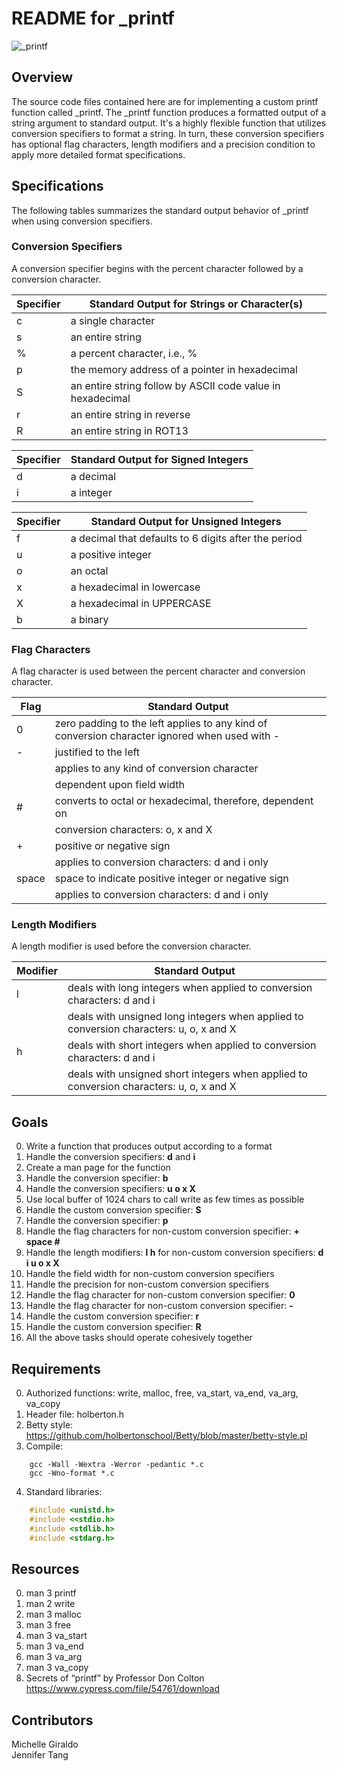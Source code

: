 # README for \_printf #
![\_printf](https://i.imgur.com/0SpuyVJ.png)

## Overview ##
The source code files contained here are for implementing a custom printf function called \_printf.  The \_printf function produces a formatted output of a string argument to standard output.  It's a highly flexible function that utilizes conversion specifiers to format a string.  In turn, these conversion specifiers has optional flag characters, length modifiers and a precision condition to apply more detailed format specifications.


## Specifications ##
The following tables summarizes the standard output behavior of \_printf when using conversion specifiers.

### Conversion Specifiers ###
A conversion specifier begins with the percent character followed by a conversion character.

| Specifier  | Standard Output for Strings or Character(s)                |
| ---------- | ---------------------------------------------------------- |
|      c     | a single character                                         |
|      s     | an entire string                                           |
|      %     | a percent character, i.e., %                               |
|      p     | the memory address of a pointer in hexadecimal             |
|      S     | an entire string follow by ASCII code value in hexadecimal |
|      r     | an entire string in reverse                                | 
|      R     | an entire string in ROT13                                  |

| Specifier  | Standard Output for Signed Integers                        |
| ---------- | ---------------------------------------------------------- |
|      d     | a decimal                                                  |
|      i     | a integer                                                  |

| Specifier  | Standard Output for Unsigned Integers                      |
| ---------- | ---------------------------------------------------------- |
|      f     | a decimal that defaults to 6 digits after the period       |
|      u     | a positive integer                                         |
|      o     | an octal                                                   |
|      x     | a hexadecimal in lowercase                                 | 
|      X     | a hexadecimal in UPPERCASE                                 |
|      b     | a binary                                                   |

### Flag Characters ###
A flag character is used between the percent character and conversion character.

| Flag       | Standard Output                                                                                 |
| ---------- | ----------------------------------------------------------------------------------------------- |
|      0     | zero padding to the left  applies to any kind of conversion character  ignored when used with - |
|      -     | justified to the left                                                                           |
|            | applies to any kind of conversion character                                                     |
|            | dependent upon field width                                                                      |
|      #     | converts to octal or hexadecimal, therefore, dependent on                                       |
|            | conversion characters: o, x and X                                                               |
|      +     | positive or negative sign                                                                       |
|            | applies to conversion characters: d and i only                                                  |
|    space   | space to indicate positive integer or negative sign                                             |
|            | applies to conversion characters: d and i only                                                  |

### Length Modifiers ###
A length modifier is used before the conversion character.

| Modifier   | Standard Output                                                                         |
| ---------- | --------------------------------------------------------------------------------------- |
|      l     | deals with long integers when applied to conversion characters: d and i                 |
|            | deals with unsigned long integers when applied to conversion characters: u, o, x and X  |
|      h     | deals with short integers when applied to conversion characters: d and i                |
|            | deals with unsigned short integers when applied to conversion characters: u, o, x and X |


## Goals ##
0. Write a function that produces output according to a format  
1. Handle the conversion specifiers: **d** and **i**  
2. Create a man page for the function  
3. Handle the conversion specifier: **b**  
4. Handle the conversion specifiers: **u o x X**  
5. Use local buffer of 1024 chars to call write as few times as possible  
6. Handle the custom conversion specifier: **S**  
7. Handle the conversion specifier: **p**  
8. Handle the flag characters for non-custom conversion specifier: **+ space #**  
9. Handle the length modifiers: **l h** for non-custom conversion specifiers: **d i u o x X**  
10. Handle the field width for non-custom conversion specifiers  
11. Handle the precision for non-custom conversion specifiers  
12. Handle the flag character for non-custom conversion specifier: **0**  
13. Handle the flag character for non-custom conversion specifier: **-**  
14. Handle the custom conversion specifier: **r**  
15. Handle the custom conversion specifier: **R**  
16. All the above tasks should operate cohesively together


## Requirements ##
0. Authorized functions: write, malloc, free, va\_start, va\_end, va\_arg, va\_copy
1. Header file: holberton.h
2. Betty style: <https://github.com/holbertonschool/Betty/blob/master/betty-style.pl>
3. Compile: 
```shell
	gcc -Wall -Wextra -Werror -pedantic *.c 
	gcc -Wno-format *.c
```
4. Standard libraries: 
```C
	#include <unistd.h>
	#include <<stdio.h>
	#include <stdlib.h>
	#include <stdarg.h>
```


## Resources ##
0. man 3 printf
1. man 2 write
2. man 3 malloc
3. man 3 free
4. man 3 va\_start
5. man 3 va\_end
6. man 3 va\_arg
7. man 3 va\_copy
8. Secrets of “printf” by Professor Don Colton
<https://www.cypress.com/file/54761/download>


## Contributors ##
Michelle Giraldo  
Jennifer Tang

